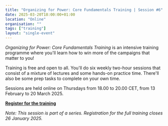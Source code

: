 ```yaml
---
title: "Organizing for Power: Core Fundamentals Training | Session #6"
date: 2025-03-20T18:00:00+01:00
location: "Online"
organisation: ""
tags: ["training"]
layout: "single-event"
---
```


_Organizing for Power: Core Fundamentals Training_ is an intensive training programme where you'll learn how to win more of the campaigns that matter to you!

Training is free and open to all. You'll do six weekly two-hour sessions that consist of a mixture of lectures and some hands-on practice time. There'll also be some prep tasks to complete on your own time.

Sessions are held online on Thursdays from 18.00 to 20.00 CET, from 13 February to 20 March 2025.

[**Register for the training**](https://tally.so/r/nPBqdP)

_Note: This session is part of a series. Registration for the full training closes 26 January 2025._
